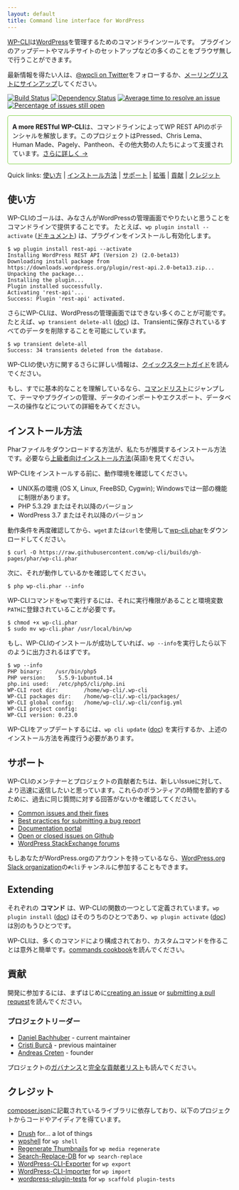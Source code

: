 ```yaml
---
layout: default
title: Command line interface for WordPress
---
```


[WP-CLI](https://wp-cli.org/)は[WordPress](https://wordpress.org/)を管理するためのコマンドラインツールです。
プラグインのアップデートやマルチサイトのセットアップなどの多くのことをブラウザ無しで行うことができます。

最新情報を得たい人は、[@wpcli on Twitter](https://twitter.com/wpcli)をフォローするか、[メーリングリストにサインアップ](http://wp-cli.us13.list-manage.com/subscribe?u=0615e4d18f213891fc000adfd&id=8c61d7641e)してください。

[![Build Status](https://travis-ci.org/wp-cli/wp-cli.png?branch=master)](https://travis-ci.org/wp-cli/wp-cli) [![Dependency Status](https://gemnasium.com/badges/github.com/wp-cli/wp-cli.svg)](https://gemnasium.com/github.com/wp-cli/wp-cli) [![Average time to resolve an issue](http://isitmaintained.com/badge/resolution/wp-cli/wp-cli.svg)](http://isitmaintained.com/project/wp-cli/wp-cli "Average time to resolve an issue") [![Percentage of issues still open](http://isitmaintained.com/badge/open/wp-cli/wp-cli.svg)](http://isitmaintained.com/project/wp-cli/wp-cli "Percentage of issues still open")

<div style="
	border: 1px solid #7AD03A;
	-webkit-border-radius: 5px;
	-moz-border-radius: 5px;
	border-radius: 5px;
	padding-left: 10px;
	padding-right: 10px;
">
	<p><strong>A more RESTful WP-CLI</strong>は、コマンドラインによってWP REST APIのポテンシャルを解放します。このプロジェクトはPressed、Chris Lema、Human Made、Pagely、Pantheon、その他大勢の人たちによって支援されています。<a href="https://wp-cli.org/restful/">さらに詳しく &rarr;</a></p>
</div>

Quick links: [使い方](#section) &#124; [インストール方法](#section-1) &#124; [サポート](#section-2) &#124; [拡張](#section-3) &#124; [貢献](#section-4) &#124; [クレジット](#section-5)

## 使い方

WP-CLIのゴールは、みなさんがWordPressの管理画面でやりたいと思うことをコマンドラインで提供することです。
たとえば、`wp plugin install --activate` ([ドキュメント](https://wp-cli.org/commands/plugin/install/)) は、プラグインをインストールし有効化します。

```
$ wp plugin install rest-api --activate
Installing WordPress REST API (Version 2) (2.0-beta13)
Downloading install package from https://downloads.wordpress.org/plugin/rest-api.2.0-beta13.zip...
Unpacking the package...
Installing the plugin...
Plugin installed successfully.
Activating 'rest-api'...
Success: Plugin 'rest-api' activated.
```

さらにWP-CLIは、WordPressの管理画面ではできない多くのことが可能です。たとえば、`wp transient delete-all` ([doc](https://wp-cli.org/commands/transient/delete-all/)) は、Transientに保存されているすべてのデータを削除することを可能にしています。

```
$ wp transient delete-all
Success: 34 transients deleted from the database.
```

WP-CLIの使い方に関するさらに詳しい情報は、[クイックスタートガイド](https://wp-cli.org/docs/quick-start/)を読んでください。

もし、すでに基本的なことを理解しているなら、[コマンドリスト](https://wp-cli.org/ja/commands/)にジャンプして、テーマやプラグインの管理、データのインポートやエクスポート、データベースの操作などについての詳細をみてください。

## インストール方法

Pharファイルをダウンロードする方法が、私たちが推奨するインストール方法です。必要なら[上級者向けインストール方法](https://wp-cli.org/docs/installing/)(英語)を見てください。

WP-CLIをインストールする前に、動作環境を確認してください。

- UNIX系の環境 (OS X, Linux, FreeBSD, Cygwin); Windowsでは一部の機能に制限があります。
- PHP 5.3.29 またはそれ以降のバージョン
- WordPress 3.7 またはそれ以降のバージョン

動作条件を再度確認してから、`wget`または`curl`を使用して[wp-cli.phar](https://raw.github.com/wp-cli/builds/gh-pages/phar/wp-cli.phar)をダウンロードしてください。

```
$ curl -O https://raw.githubusercontent.com/wp-cli/builds/gh-pages/phar/wp-cli.phar
```

次に、それが動作しているかを確認してください。

```
$ php wp-cli.phar --info
```

WP-CLIコマンドを`wp`で実行するには、それに実行権限があることと環境変数`PATH`に登録されていることが必要です。

```
$ chmod +x wp-cli.phar
$ sudo mv wp-cli.phar /usr/local/bin/wp
```

もし、WP-CLIのインストールが成功していれば、`wp --info`を実行したら以下のように出力されるはずです。

```
$ wp --info
PHP binary:    /usr/bin/php5
PHP version:    5.5.9-1ubuntu4.14
php.ini used:   /etc/php5/cli/php.ini
WP-CLI root dir:        /home/wp-cli/.wp-cli
WP-CLI packages dir:    /home/wp-cli/.wp-cli/packages/
WP-CLI global config:   /home/wp-cli/.wp-cli/config.yml
WP-CLI project config:
WP-CLI version: 0.23.0
```

WP-CLIをアップデートするには、`wp cli update` ([doc](https://wp-cli.org/commands/cli/update/)) を実行するか、上述のインストール方法を再度行う必要があります。

## サポート

WP-CLIのメンテナーとプロジェクトの貢献者たちは、新しいIssueに対して、より迅速に返信したいと思っています。これらのボランティアの時間を節約するために、過去に同じ質問に対する回答がないかを確認してください。

- [Common issues and their fixes](https://wp-cli.org/docs/common-issues/)
- [Best practices for submitting a bug report](https://wp-cli.org/docs/bug-reports/)
- [Documentation portal](https://wp-cli.org/docs/)
- [Open or closed issues on Github](https://github.com/wp-cli/wp-cli/issues?utf8=%E2%9C%93&q=is%3Aissue)
- [WordPress StackExchange forums](http://wordpress.stackexchange.com/questions/tagged/wp-cli)

もしあなたがWordPress.orgのアカウントを持っているなら、[WordPress.org Slack organization](https://make.wordpress.org/chat/)の`#cli`チャンネルに参加することもできます。

## Extending

それぞれの **コマンド** は、WP-CLIの関数の一つとして定義されています。`wp plugin install` ([doc](https://wp-cli.org/commands/plugin/install/)) はそのうちのひとつであり、`wp plugin activate` ([doc](https://wp-cli.org/commands/plugin/activate/)) は別のもうひとつです。

WP-CLIは、多くのコマンドにより構成されており、カスタムコマンドを作ることは意外と簡単です。[commands cookbook](https://wp-cli.org/docs/commands-cookbook/)を読んでください。

## 貢献

開発に参加するには、まずはじめに[creating an issue](https://wp-cli.org/docs/bug-reports/) or [submitting a pull request](https://wp-cli.org/docs/pull-requests/)を読んでください。

### プロジェクトリーダー

* [Daniel Bachhuber](https://github.com/danielbachhuber/) - current maintainer
* [Cristi Burcă](https://github.com/scribu) - previous maintainer
* [Andreas Creten](https://github.com/andreascreten) - founder

プロジェクトの[ガバナンス](https://wp-cli.org/docs/governance/)と[完全な貢献者リスト](https://github.com/wp-cli/wp-cli/contributors)も読んでください。

## クレジット

[composer.json](composer.json)に記載されているライブラリに依存しており、以下のプロジェクトからコードやアイディアを得ています。

* [Drush](http://drush.ws/) for... a lot of things
* [wpshell](http://code.trac.wordpress.org/browser/wpshell) for `wp shell`
* [Regenerate Thumbnails](http://wordpress.org/plugins/regenerate-thumbnails/) for `wp media regenerate`
* [Search-Replace-DB](https://github.com/interconnectit/Search-Replace-DB) for `wp search-replace`
* [WordPress-CLI-Exporter](https://github.com/Automattic/WordPress-CLI-Exporter) for `wp export`
* [WordPress-CLI-Importer](https://github.com/Automattic/WordPress-CLI-Importer) for `wp import`
* [wordpress-plugin-tests](https://github.com/benbalter/wordpress-plugin-tests/) for `wp scaffold plugin-tests`
